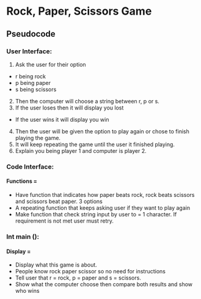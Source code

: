 # Rock, Paper, Scissors Game

## Pseudocode

### User Interface:

1. Ask the user for their option

- r being rock
- p being paper
- s being scissors

2.  Then the computer will choose a string between r, p or s.
3.  If the user loses then it will display you lost

- If the user wins it will display you win

4.  Then the user will be given the option to play again or chose to finish playing the game.
5.  It will keep repeating the game until the user it finished playing.
6.  Explain you being player 1 and computer is player 2.

### Code Interface:

#### Functions =

- Have function that indicates how paper beats rock, rock beats scissors and scissors beat paper. 3 options
- A repeating function that keeps asking user if they want to play again
- Make function that check string input by user to = 1 character. If requirement is not met user must retry.

### Int main ():

#### Display =

- Display what this game is about.
- People know rock paper scissor so no need for instructions
- Tell user that r = rock, p = paper and s = scissors.
- Show what the computer choose then compare both results and show who wins
